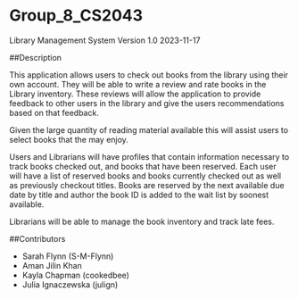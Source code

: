 # Group_8_CS2043
Library Management System
Version 1.0 2023-11-17

##Description
 
This application allows users to check out books from the library using their own account. They will be able to write a review and rate books in the Library inventory. These reviews will allow the application to provide feedback to other users in the library and give the users recommendations based on that feedback.

Given the large quantity of reading material available this will assist users to select books that the may enjoy.

Users and Librarians will have profiles that contain information necessary to track books checked out, and books that have been reserved. Each user will have a list of reserved books and books currently checked out as well as previously checkout titles. Books are reserved by the next available due date by title and author the book ID is added to the wait list by soonest available.

Librarians will be able to manage the book inventory and track late fees. 

##Contributors
+ Sarah Flynn (S-M-Flynn)
+ Aman Jilin Khan 
+ Kayla Chapman (cookedbee)
+ Julia Ignaczewska (julign)


